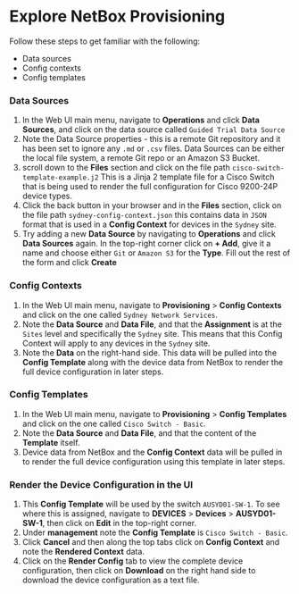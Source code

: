 # Explore NetBox Provisioning

Follow these steps to get familiar with the following: 
- Data sources
- Config contexts
- Config templates

### Data Sources   
1. In the Web UI main menu, navigate to **Operations** and click **Data Sources**, and click on the data source called `Guided Trial Data Source`
2. Note the Data Source properties - this is a remote Git repository and it has been set to ignore any `.md` or `.csv` files. Data Sources can be either the local file system, a remote Git repo or an Amazon S3 Bucket. 
3. scroll down to the **Files** section and click on the file path `cisco-switch-template-example.j2` This is a Jinja 2 template file for a Cisco Switch that is being used to render the full configuration for Cisco 9200-24P device types.   
4. Click the back button in your browser and in the **Files** section, click on the file path `sydney-config-context.json` this contains data in `JSON` format that is used in a **Config Context** for devices in the `Sydney` site. 
5. Try adding a new **Data Source** by navigating to **Operations** and click **Data Sources** again. In the top-right corner click on **+ Add**, give it a name and choose either `Git` or `Amazon S3` for the **Type**. Fill out the rest of the form and click **Create**

### Config Contexts
1. In the Web UI main menu, navigate to **Provisioning** > **Config Contexts** and click on the one called `Sydney Network Services`.
2. Note the **Data Source** and **Data File**, and that the **Assignment** is at the `Sites` level and specifically the `Sydney` site. This means that this Config Context will apply to any devices in the `Sydney` site. 
3. Note the **Data** on the right-hand side. This data will be pulled into the **Config Template** along with the device data from NetBox to render the full device configuration in later steps. 

### Config Templates
1. In the Web UI main menu, navigate to **Provisioning** > **Config Templates** and click on the one called `Cisco Switch - Basic`.
2. Note the **Data Source** and **Data File**, and that the content of the **Template** itself.
3. Device data from NetBox and the **Config Context** data will be pulled in to render the full device configuration using this template in later steps. 

### Render the Device Configuration in the UI
1. This **Config Template** will be used by the switch `AUSYD01-SW-1`. To see where this is assigned, navigate to **DEVICES** > **Devices** > **AUSYD01-SW-1**, then click on **Edit** in the top-right corner. 
2. Under **management** note the **Config Template** is `Cisco Switch - Basic`. 
3. Click **Cancel** and then along the top tabs click on **Config Context** and note the **Rendered Context** data.
4. Click on the **Render Config** tab to view the complete device configuration, then click on **Download** on the right hand side to download the device configuration as a text file.